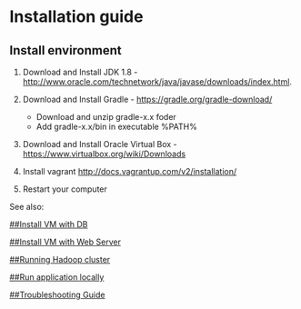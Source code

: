 # Installation guide

## Install environment
1. Download and Install JDK 1.8 - http://www.oracle.com/technetwork/java/javase/downloads/index.html.
2. Download and Install Gradle - https://gradle.org/gradle-download/

	* Download and unzip gradle-x.x foder
	* Add gradle-x.x/bin in executable %PATH%
3. Download and Install Oracle Virtual Box - https://www.virtualbox.org/wiki/Downloads
4. Install vagrant http://docs.vagrantup.com/v2/installation/
5. Restart your computer

See also:

[##Install VM with DB](https://github.com/yegor86/my-cloud-drive/blob/master/docs/Database.md)

[##Install VM with Web Server](https://github.com/yegor86/my-cloud-drive/blob/master/docs/WebServer.md)

[##Running Hadoop cluster](https://github.com/yegor86/my-cloud-drive/blob/master/docs/Hadoop.md)

[##Run application locally](https://github.com/yegor86/my-cloud-drive/blob/master/docs/RunLocally.md.md)

[##Troubleshooting Guide](https://github.com/yegor86/my-cloud-drive/blob/master/docs/TroubleshootingGuide.md)
